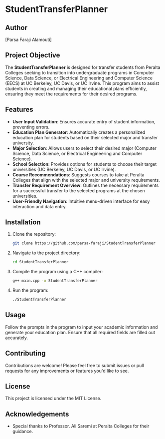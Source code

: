 # StudentTransferPlanner

## Author
[Parsa Faraji Alamouti]

## Project Objective
The **StudentTransferPlanner** is designed for transfer students from Peralta Colleges seeking to transition into undergraduate programs in Computer Science, Data Science, or Electrical Engineering and Computer Science (EECS) at UC Berkeley, UC Davis, or UC Irvine. This program aims to assist students in creating and managing their educational plans efficiently, ensuring they meet the requirements for their desired programs.

## Features
- **User Input Validation**: Ensures accurate entry of student information, preventing errors.
- **Education Plan Generator**: Automatically creates a personalized education plan for students based on their selected major and transfer university.
- **Major Selection**: Allows users to select their desired major (Computer Science, Data Science, or Electrical Engineering and Computer Science).
- **School Selection**: Provides options for students to choose their target universities (UC Berkeley, UC Davis, or UC Irvine).
- **Course Recommendations**: Suggests courses to take at Peralta Colleges that align with the selected major and university requirements.
- **Transfer Requirement Overview**: Outlines the necessary requirements for a successful transfer to the selected programs at the chosen universities.
- **User-Friendly Navigation**: Intuitive menu-driven interface for easy interaction and data entry.

## Installation
1. Clone the repository:
   ```bash
   git clone https://github.com/parsa-faraji/StudentTransferPlanner
   ```
2. Navigate to the project directory:
   ```bash
   cd StudentTransferPlanner
   ```
3. Compile the program using a C++ compiler:
   ```bash
   g++ main.cpp -o StudentTransferPlanner
   ```
4. Run the program:
   ```bash
   ./StudentTransferPlanner
   ```

## Usage
Follow the prompts in the program to input your academic information and generate your education plan. Ensure that all required fields are filled out accurately.

## Contributing
Contributions are welcome! Please feel free to submit issues or pull requests for any improvements or features you'd like to see.

## License
This project is licensed under the MIT License.

## Acknowledgements
- Special thanks to Professor. Ali Saremi at Peralta Colleges for their guidance.
